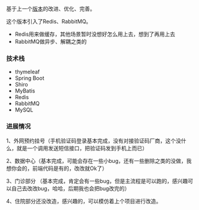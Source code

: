 基于上一个[版本](https://github.com/TianWeiChang/hospital)的改进、优化、完善。

这个版本引入了Redis、RabbitMQ。
- Redis用来做缓存，其他场景暂时没想好怎么用上去，想到了再用上去
- RabbitMQ做异步、解耦之类的

### 技术栈
- thymeleaf
- Spring Boot
- Shiro
- MyBatis
- Redis 
- RabbitMQ
- MySQL

### 进展情况

1、外网预约挂号（手机验证码登录基本完成，没有对接验证码厂商，这个没什么，就是一个调用发送短信接口，把验证码发到手机上而已）

2、数据中心（基本完成，可能会存在一些小bug，还有一些删除之类的没做，我想你会的，前端代码是有的，改改就Ok了）

3、门诊部分 （基本完成，肯定会有一些bug，但是主流程是可以跑的，感兴趣可以自己去改改bug，哈哈，后期我也会把bug改完的）

4、住院部分还没改造，感兴趣的，可以模仿着上个项目进行改造。





